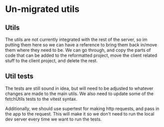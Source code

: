 # Un-migrated utils

## Utils

The utils are not currently integrated with the rest of the server, so im putting them here so we can have a reference to bring them back in/move them where they need to be. We can go through, and copy the parts of code that can be added to the reformatted project, move the client related stuff to the client project, and delete the rest.

## Util tests

The tests are still sound in idea, but will need to be adjusted to whatever changes are made to the main utils. We also need to update some of the fetchUtils tests to the vitest syntax.

Additionally, we should use supertest for making http requests, and pass in the app to the request. This will make it so we don't need to run the local dev server every time we want to run the tests.
